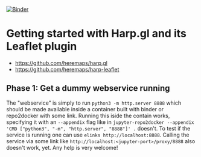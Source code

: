 [![Binder](https://mybinder.org/badge_logo.svg)](http://beta.mybinder.org/v2/gh/deeplook/harpology/master) 

# Getting started with Harp.gl and its Leaflet plugin

- https://github.com/heremaps/harp.gl
- https://github.com/heremaps/harp-leaflet

## Phase 1: Get a dummy webservice running

The "webservice" is simply to run `python3 -m http.server 8888` which should be made available inside a container built with binder or repo2docker with some link. Running this iside the contain works, specifying it with an `--appendix` flag like in `jupyter-repo2docker --appendix 'CMD ["python3", "-m", "http.server", "8888"]' .` doesn't. To test if the service is running one can use `elinks http://localhost:8888`. Calling the service via some link like `http://localhost:<jupyter-port>/proxy/8888` also doesn't work, yet. Any help is very welcome! 

